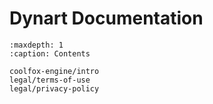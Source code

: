 # Dynart Documentation

```{toctree}
:maxdepth: 1
:caption: Contents

coolfox-engine/intro
legal/terms-of-use
legal/privacy-policy